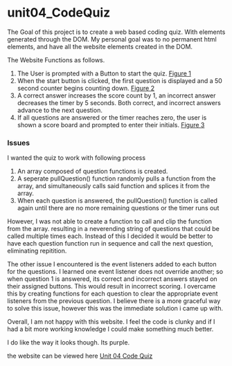 # unit04_CodeQuiz
The Goal of this project is to create a web based coding quiz. With elements generated through the DOM. My personal goal was to no permanent html elements, and have all the website elements created in the DOM.

The Website Functions as follows.

  1. The User is prompted with a Button to start the quiz. [Figure 1](assets/screenShots/Figure1.jpg)
  1. When the start button is clicked, the first question is displayed and a 50 second counter begins counting down. [Figure 2](assets/screenShots/Figure2.jpg)
  1. A correct answer increases the score count by 1, an incorrect answer decreases the timer by 5 seconds. Both correct, and incorrect answers advance to the next question. 
  1. If all questions are answered or the timer reaches zero, the user is shown a score board and prompted to enter their initials. [Figure 3](assets/screenShots/Figure3.jpg)

### Issues
I wanted the quiz to work with following process
  1. An array composed of question functions is created.
  1. A seperate pullQuestion() function randomly pulls a function from the array, and simultaneously calls said function and splices it from the array.
  1. When each question is answered, the pullQuestion() function is called again until there are no more remaining questions or the timer runs out

However, I was not able to create a function to call and clip the function from the array. resulting in a neverending string of questions that could be called multiple times each.
Instead of this I decided it would be better to have each question function run in sequence and call the next question, eliminating repitition.

The other issue I encountered is the event listeners added to each button for the questions. I learned one event listener does not override another; so when question 1 is answered, its correct and incorrect answers stayed on their assigned buttons. This would result in incorrect scoring. I overcame this by creating functions for each question to clear the appropriate event listeners from the previous question. 
I believe there is a more graceful way to solve this issue, however this was the immediate solution i came up with.

Overall, I am not happy with this website. I feel the code is clunky and if I had a bit more working knowledge I could make something much better.

I do like the way it looks though. Its purple.

the website can be viewed here [Unit 04 Code Quiz](https://rjsa210.github.io/unit04_CodeQuiz/)